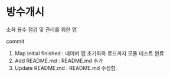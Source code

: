 방수개시
=======

소화 용수 점검 및 관리를 위한 앱

commit
1. Map initial finished : 네이버 맵 초기화와 로드까지 모듈 테스트 완료
2. Add README.md : README.md 추가
3. Update README.md : README.md 수정함.
